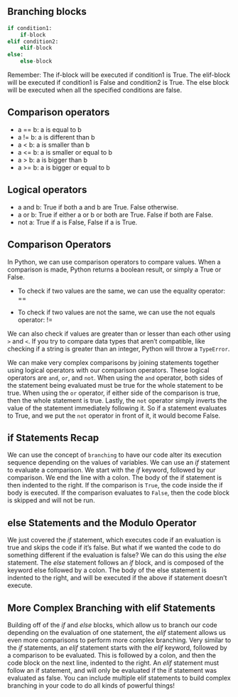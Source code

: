 ## Branching blocks
```python
if condition1:
	if-block
elif condition2:
	elif-block
else:
	else-block
```
Remember: The if-block will be executed if condition1 is True. The elif-block will be executed if condition1 is False and condition2 is True. The else block will be executed when all the specified conditions are false.

## Comparison operators
* a == b: a is equal to b
* a != b: a is different than b
* a < b: a is smaller than b
* a <= b: a is smaller or equal to b
* a > b: a is bigger than b
* a >= b: a is bigger or equal to b

## Logical operators
* a and b: True if both a and b are True. False otherwise.
* a or b: True if either a or b or both are True. False if both are False.
* not a: True if a is False, False if a is True.

## Comparison Operators
In Python, we can use comparison operators to compare values. When a comparison is made, Python returns a boolean result, or simply a True or False. 

* To check if two values are the same, we can use the equality operator: == 

* To check if two values are not the same, we can use the not equals operator: != 

We can also check if values are greater than or lesser than each other using `>` and `<`. If you try to compare data types that aren’t compatible, like checking if a string is greater than an integer, Python will throw a `TypeError`. 

We can make very complex comparisons by joining statements together using logical operators with our comparison operators. These logical operators are `and`, `or`, and `not`. When using the `and` operator, both sides of the statement being evaluated must be true for the whole statement to be true. When using the `or` operator, if either side of the comparison is true, then the whole statement is true. Lastly, the `not` operator simply inverts the value of the statement immediately following it. So if a statement evaluates to True, and we put the `not` operator in front of it, it would become False.


## if Statements Recap
We can use the concept of `branching` to have our code alter its execution sequence depending on the values of variables. We can use an _if_ statement to evaluate a comparison. We start with the _if_ keyword, followed by our comparison. We end the line with a colon. The body of the if statement is then indented to the right. If the comparison is `True`, the code inside the if body is executed. If the comparison evaluates to `False`, then the code block is skipped and will not be run.


## else Statements and the Modulo Operator
We just covered the _if_ statement, which executes code if an evaluation is true and skips the code if it’s false. But what if we wanted the code to do something different if the evaluation is false? We can do this using the _else_ statement. The _else_ statement follows an _if_ block, and is composed of the keyword else followed by a colon. The body of the else statement is indented to the right, and will be executed if the above if statement doesn’t execute.


## More Complex Branching with elif Statements
Building off of the _if_ and _else_ blocks, which allow us to branch our code depending on the evaluation of one statement, the _elif_ statement allows us even more comparisons to perform more complex branching. Very similar to the _if_ statements, an _elif_ statement starts with the _elif_ keyword, followed by a comparison to be evaluated. This is followed by a colon, and then the code block on the next line, indented to the right. An _elif_ statement must follow an if statement, and will only be evaluated if the if statement was evaluated as false. You can include multiple elif statements to build complex branching in your code to do all kinds of powerful things!